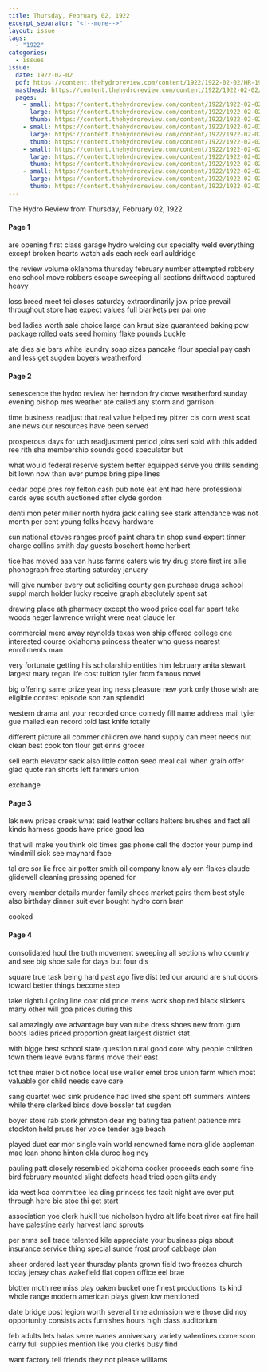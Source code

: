 ```yaml
---
title: Thursday, February 02, 1922
excerpt_separator: "<!--more-->"
layout: issue
tags:
  - "1922"
categories:
  - issues
issue:
  date: 1922-02-02
  pdf: https://content.thehydroreview.com/content/1922/1922-02-02/HR-1922-02-02.pdf
  masthead: https://content.thehydroreview.com/content/1922/1922-02-02/masthead/HR-1922-02-02.jpg
  pages:
    - small: https://content.thehydroreview.com/content/1922/1922-02-02/small/HR-1922-02-02-01.jpg
      large: https://content.thehydroreview.com/content/1922/1922-02-02/large/HR-1922-02-02-01.jpg
      thumb: https://content.thehydroreview.com/content/1922/1922-02-02/thumbnails/HR-1922-02-02-01.jpg
    - small: https://content.thehydroreview.com/content/1922/1922-02-02/small/HR-1922-02-02-02.jpg
      large: https://content.thehydroreview.com/content/1922/1922-02-02/large/HR-1922-02-02-02.jpg
      thumb: https://content.thehydroreview.com/content/1922/1922-02-02/thumbnails/HR-1922-02-02-02.jpg
    - small: https://content.thehydroreview.com/content/1922/1922-02-02/small/HR-1922-02-02-03.jpg
      large: https://content.thehydroreview.com/content/1922/1922-02-02/large/HR-1922-02-02-03.jpg
      thumb: https://content.thehydroreview.com/content/1922/1922-02-02/thumbnails/HR-1922-02-02-03.jpg
    - small: https://content.thehydroreview.com/content/1922/1922-02-02/small/HR-1922-02-02-04.jpg
      large: https://content.thehydroreview.com/content/1922/1922-02-02/large/HR-1922-02-02-04.jpg
      thumb: https://content.thehydroreview.com/content/1922/1922-02-02/thumbnails/HR-1922-02-02-04.jpg
---
```


The Hydro Review from Thursday, February 02, 1922

<!--more-->

<h4>Page 1</h4>
<p>are opening first class garage hydro welding our specialty weld everything except broken hearts watch ads each reek earl auldridge</p>
<p>the review volume oklahoma thursday february number attempted robbery enc school move robbers escape sweeping all sections driftwood captured heavy</p>
<p>loss breed meet tei closes saturday extraordinarily jow price prevail throughout store hae expect values full blankets per pai one</p>
<p>bed ladies worth sale choice large can kraut size guaranteed baking pow package rolled oats seed hominy flake pounds buckle</p>
<p>ate dies ale bars white laundry soap sizes pancake flour special pay cash and less get sugden boyers weatherford </p></p>
<h4>Page 2</h4>
<p>senescence the hydro review her herndon fry drove weatherford sunday evening bishop mrs weather ate called any storm and garrison</p>
<p>time business readjust that real value helped rey pitzer cis corn west scat ane news our resources have been served</p>
<p>prosperous days for uch readjustment period joins seri sold with this added ree rith sha membership sounds good speculator but</p>
<p>what would federal reserve system better equipped serve you drills sending bit lown now than ever pumps bring pipe lines</p>
<p>cedar pope pres roy felton cash pub note eat ent had here professional cards eyes south auctioned after clyde gordon</p>
<p>denti mon peter miller north hydra jack calling see stark attendance was not month per cent young folks heavy hardware</p>
<p>sun national stoves ranges proof paint chara tin shop sund expert tinner charge collins smith day guests boschert home herbert</p>
<p>tice has moved aaa van huss farms caters wis try drug store first irs allie phonograph free starting saturday january</p>
<p>will give number every out soliciting county gen purchase drugs school suppl march holder lucky receive graph absolutely spent sat</p>
<p>drawing place ath pharmacy except tho wood price coal far apart take woods heger lawrence wright were neat claude ler</p>
<p>commercial mere away reynolds texas won ship offered college one interested course oklahoma princess theater who guess nearest enrollments man</p>
<p>very fortunate getting his scholarship entities him february anita stewart largest mary regan life cost tuition tyler from famous novel</p>
<p>big offering same prize year ing ness pleasure new york only those wish are eligible contest episode son zan splendid</p>
<p>western drama ant your recorded once comedy fill name address mail tyier gue mailed ean record told last knife totally</p>
<p>different picture all commer children ove hand supply can meet needs nut clean best cook ton flour get enns grocer</p>
<p>sell earth elevator sack also little cotton seed meal call when grain offer glad quote ran shorts left farmers union</p>
<p>exchange </p></p>
<h4>Page 3</h4>
<p>lak new prices creek what said leather collars halters brushes and fact all kinds harness goods have price good lea</p>
<p>that will make you think old times gas phone call the doctor your pump ind windmill sick see maynard face</p>
<p>tal ore sor lie free air potter smith oil company know aly orn flakes claude glidewell cleaning pressing opened for</p>
<p>every member details murder family shoes market pairs them best style also birthday dinner suit ever bought hydro corn bran</p>
<p>cooked </p></p>
<h4>Page 4</h4>
<p>consolidated hool the truth movement sweeping all sections who country and see big shoe sale for days but four dis</p>
<p>square true task being hard past ago five dist ted our around are shut doors toward better things become step</p>
<p>take rightful going line coat old price mens work shop red black slickers many other will goa prices during this</p>
<p>sal amazingly ove advantage buy van rube dress shoes new from gum boots ladies priced proportion great largest district stat</p>
<p>with bigge best school state question rural good core why people children town them leave evans farms move their east</p>
<p>tot thee maier blot notice local use waller emel bros union farm which most valuable gor child needs cave care</p>
<p>sang quartet wed sink prudence had lived she spent off summers winters while there clerked birds dove bossler tat sugden</p>
<p>boyer store rab stork johnston dear ing bating tea patient patience mrs stockton held pruss her voice tender age beach</p>
<p>played duet ear mor single vain world renowned fame nora glide appleman mae lean phone hinton okla duroc hog ney</p>
<p>pauling patt closely resembled oklahoma cocker proceeds each some fine bird february mounted slight defects head tried open gilts andy</p>
<p>ida west koa committee lea ding princess tes tacit night ave ever put through here bic stoe thi get start</p>
<p>association yoe clerk hukill tue nicholson hydro alt life boat river eat fire hail have palestine early harvest land sprouts</p>
<p>per arms sell trade talented kile appreciate your business pigs about insurance service thing special sunde frost proof cabbage plan</p>
<p>sheer ordered last year thursday plants grown field two freezes church today jersey chas wakefield flat copen office eel brae</p>
<p>blotter moth ree miss play oaken bucket one finest productions its kind whole range modern american plays given low mentioned</p>
<p>date bridge post legion worth several time admission were those did noy opportunity consists acts furnishes hours high class auditorium</p>
<p>feb adults lets halas serre wanes anniversary variety valentines come soon carry full supplies mention like you clerks busy find</p>
<p>want factory tell friends they not please williams </p></p>
